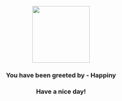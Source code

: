 <p align="center">
            <img src="https://raw.githubusercontent.com/PokeAPI/sprites/master/sprites/pokemon/440.png" width="150" height="150">
          </p>
          <h3 align="center">You have been greeted by - <b>Happiny</b></h3>
          <h3 align="center">Have a nice day!</h3>
        